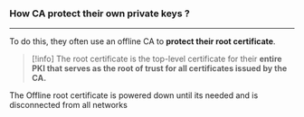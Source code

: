 ### How CA protect their own private keys ?
---
To do this, they often use an offline CA to **protect their root certificate**.

>[!info]
>The root certificate is the top-level certificate for their **entire PKI that serves as the root of trust for all certificates issued by the CA.**

The Offline root certificate is powered down until its needed and is disconnected from all networks 